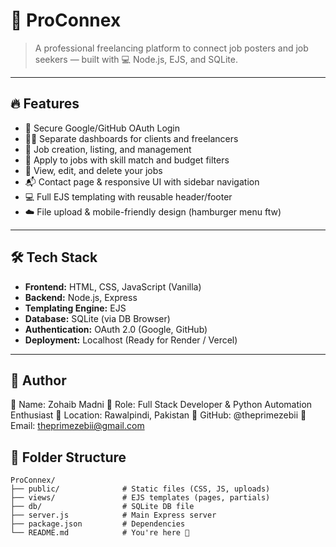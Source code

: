 # 🚀 ProConnex

> A professional freelancing platform to connect job posters and job seekers — built with 💻 Node.js, EJS, and SQLite.

---

## 🔥 Features

- 🔐 Secure Google/GitHub OAuth Login
- 🧑‍💼 Separate dashboards for clients and freelancers
- 💼 Job creation, listing, and management
- 📝 Apply to jobs with skill match and budget filters
- 📂 View, edit, and delete your jobs
- 📬 Contact page & responsive UI with sidebar navigation
- 💻 Full EJS templating with reusable header/footer
- ☁️ File upload & mobile-friendly design (hamburger menu ftw)

---

## 🛠️ Tech Stack

- **Frontend:** HTML, CSS, JavaScript (Vanilla)
- **Backend:** Node.js, Express
- **Templating Engine:** EJS
- **Database:** SQLite (via DB Browser)
- **Authentication:** OAuth 2.0 (Google, GitHub)
- **Deployment:** Localhost (Ready for Render / Vercel)

---

## 🧠 Author
👤 Name: Zohaib Madni
💼 Role: Full Stack Developer & Python Automation Enthusiast
📍 Location: Rawalpindi, Pakistan
🔗 GitHub: @theprimezebii
📧 Email: theprimezebii@gmail.com


## 📂 Folder Structure

```
ProConnex/
├── public/              # Static files (CSS, JS, uploads)
├── views/               # EJS templates (pages, partials)
├── db/                  # SQLite DB file
├── server.js            # Main Express server
├── package.json         # Dependencies
└── README.md            # You're here 👀


